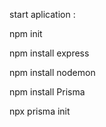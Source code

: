 
start aplication : 

npm init 

npm install express 

npm install nodemon 

npm install Prisma 

npx prisma init
